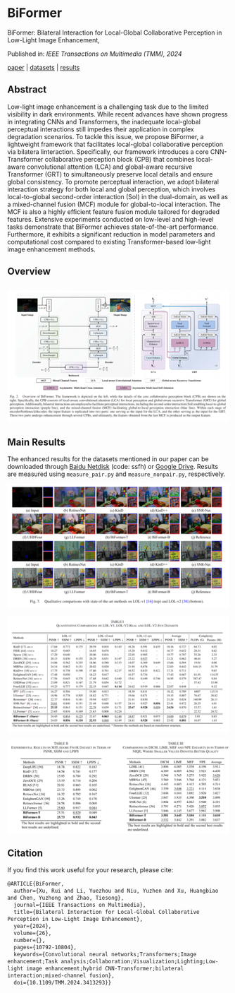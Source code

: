 # BiFormer

BiFormer: Bilateral Interaction for Local-Global Collaborative Perception in Low-Light Image Enhancement,&#x20;

Published in: *IEEE Transactions on Multimedia (TMM), 2024*

[paper](10.1109/TMM.2024.3413293) | [datasets](https://pan.baidu.com/s/12g91-HIxCdq36DV-Pt8wvQ?pwd=ssfh) | [results](https://pan.baidu.com/s/12g91-HIxCdq36DV-Pt8wvQ?pwd=ssfh)

## Abstract

Low-light image enhancement is a challenging task due to the limited visibility in dark environments. While recent advances have shown progress in integrating CNNs and Transformers, the inadequate local-global perceptual interactions still impedes their application in complex degradation scenarios. To tackle this issue, we propose BiFormer, a lightweight framework that facilitates local-global collaborative perception via bilatera linteraction. Specifically, our framework introduces a core CNN-Transformer collaborative perception block (CPB) that combines local-aware convolutional attention (LCA) and global-aware recursive Transformer (GRT) to simultaneously preserve local details and ensure global consistency. To promote perceptual interaction, we adopt bilateral interaction strategy for both local and global perception, which involves local-to-global second-order interaction (SoI) in the dual-domain, as well as a mixed-channel fusion (MCF) module for global-to-local interaction. The MCF is also a highly efficient feature fusion module tailored for degraded features. Extensive experiments conducted on low-level and high-level tasks demonstrate that BiFormer achieves state-of-the-art performance. Furthermore, it exhibits a significant reduction in model parameters and computational cost compared to existing Transformer-based low-light image enhancement methods.

## Overview

## ![](README_md_files/d1df7540-aa6b-11ef-90fb-6d0a30377dbd.jpeg?v=1\&type=image)

## Main Results

The enhanced results for the datasets mentioned in our paper can be downloaded through [Baidu Netdisk](https://pan.baidu.com/s/12g91-HIxCdq36DV-Pt8wvQ?pwd=ssfh) (code: ssfh) or  [Google Drive](https://drive.google.com/drive/folders/1g_LD_NHYz37jvM4T-RicTAQOeNMuFyP5?usp=sharing). Results are measured using `measure_pair.py` and `measure_nonpair.py`, respectively.

![](README_md_files/cc9da200-aa6b-11ef-90fb-6d0a30377dbd.jpeg?v=1\&type=image)

![](README_md_files/c11ab3f0-aa6b-11ef-90fb-6d0a30377dbd.jpeg?v=1\&type=image)

![](README_md_files/c52cb9c0-aa6b-11ef-90fb-6d0a30377dbd.jpeg?v=1\&type=image)

## Citation

If you find this work useful for your research, please cite:

    @ARTICLE{BiFormer,
      author={Xu, Rui and Li, Yuezhou and Niu, Yuzhen and Xu, Huangbiao and Chen, Yuzhong and Zhao, Tiesong},
      journal={IEEE Transactions on Multimedia}, 
      title={Bilateral Interaction for Local-Global Collaborative Perception in Low-Light Image Enhancement}, 
      year={2024},
      volume={26},
      number={},
      pages={10792-10804},
      keywords={Convolutional neural networks;Transformers;Image enhancement;Task analysis;Collaboration;Visualization;Lighting;Low-light image enhancement;hybrid CNN-Transformer;bilateral interaction;mixed-channel fusion},
      doi={10.1109/TMM.2024.3413293}}

